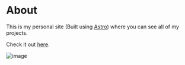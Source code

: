 # About

This is my personal site (Built using [Astro](https://astro.build/)) where you can see all of my projects.

Check it out [here](https://www.cnwy.dev).

![image](https://github.com/user-attachments/assets/ae23d4e2-c844-4093-8470-cd7955db233f)
